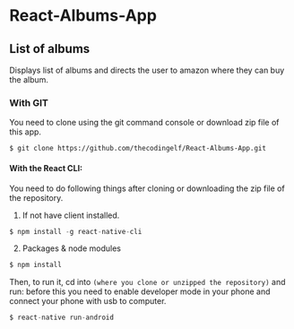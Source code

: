 # React-Albums-App

## List of albums

Displays list of albums and directs the user to amazon where they can buy the album.

### With GIT

You need to clone using the git command console or download zip file of this app.

```Command console
$ git clone https://github.com/thecodingelf/React-Albums-App.git
```

#### With the React CLI:

You need to do following things after cloning or downloading the zip file of the repository.


1. If not have client installed.
```Node.js Command console 
$ npm install -g react-native-cli
```
2. Packages & node modules
```Node.js Command console
$ npm install
```

Then, to run it, cd into `(where you clone or unzipped the repository)` and run:
before this you need to enable developer mode in your phone and connect your phone
with usb to computer.

```Node.js Command console.
$ react-native run-android
```
